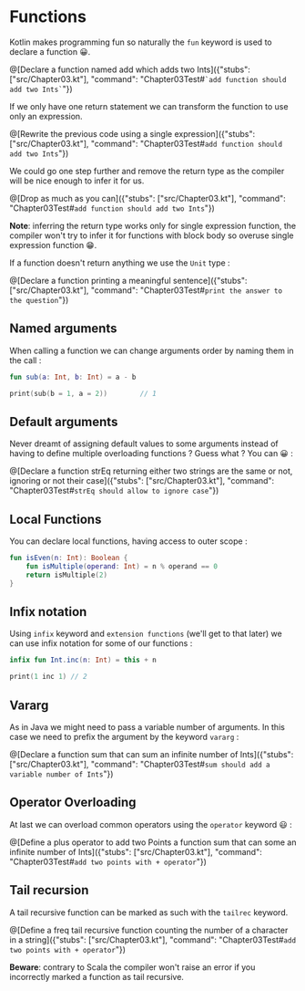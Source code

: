 # Functions

Kotlin makes programming fun so naturally the `fun` keyword is used to declare a function 😀.

@[Declare a function named add which adds two Ints]({"stubs": ["src/Chapter03.kt"], "command": "Chapter03Test#`` `add function should add two Ints` ``"})

If we only have one return statement we can transform the function to use only an expression.

@[Rewrite the previous code using a single expression]({"stubs": ["src/Chapter03.kt"], "command": "Chapter03Test#`add function should add two Ints`"})

We could go one step further and remove the return type as the compiler will be nice enough to infer it for us.

@[Drop as much as you can]({"stubs": ["src/Chapter03.kt"], "command": "Chapter03Test#`add function should add two Ints`"})

**Note**: inferring the return type works only for single expression function, the compiler won't try to infer it for functions with block body so overuse single expression function 😁.

If a function doesn't return anything we use the `Unit` type :

@[Declare a function printing a meaningful sentence]({"stubs": ["src/Chapter03.kt"], "command": "Chapter03Test#`print the answer to the question`"})

## Named arguments

When calling a function we can change arguments order by naming them in the call :

```kotlin
fun sub(a: Int, b: Int) = a - b

print(sub(b = 1, a = 2))        // 1
```

## Default arguments

Never dreamt of assigning default values to some arguments instead of having to define multiple overloading functions ?
Guess what ? You can 😀 :

@[Declare a function strEq returning either two strings are the same or not, ignoring or not their case]({"stubs": ["src/Chapter03.kt"], "command": "Chapter03Test#`strEq should allow to ignore case`"})

## Local Functions

You can declare local functions, having access to outer scope :

```kotlin
fun isEven(n: Int): Boolean {
    fun isMultiple(operand: Int) = n % operand == 0
    return isMultiple(2)
}
```

## Infix notation

Using `infix` keyword and `extension functions` (we'll get to that later) we can use infix notation for some of our functions :

```kotlin
infix fun Int.inc(n: Int) = this + n

print(1 inc 1) // 2
```

## Vararg

As in Java we might need to pass a variable number of arguments. In this case we need to prefix the argument by the keyword `vararg` :

@[Declare a function sum that can sum an infinite number of Ints]({"stubs": ["src/Chapter03.kt"], "command": "Chapter03Test#`sum should add a variable number of Ints`"})

## Operator Overloading

At last we can overload common operators using the `operator` keyword 😃 :

@[Define a plus operator to add two Points  a function sum that can some an infinite number of Ints]({"stubs": ["src/Chapter03.kt"], "command": "Chapter03Test#`add two points with + operator`"})

## Tail recursion

A tail recursive function can be marked as such with the `tailrec` keyword.

@[Define a freq tail recursive function counting the number of a character in a string]({"stubs": ["src/Chapter03.kt"], "command": "Chapter03Test#`add two points with + operator`"})

**Beware**: contrary to Scala the compiler won't raise an error if you incorrectly marked a function as tail recursive.
